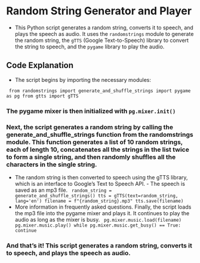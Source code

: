# Random String Generator and Player

- This Python script generates a random string, converts it to speech, and plays the speech as audio. It uses the `randomstrings` module to generate the random string, the `gTTS` (Google Text-to-Speech) library to convert the string to speech, and the `pygame` library to play the audio.

## Code Explanation

- The script begins by importing the necessary modules:

`
from randomstrings import generate_and_shuffle_strings
import pygame as pg
from gtts import gTTS`

### The pygame mixer is then initialized with `pg.mixer.init()`

### Next, the script generates a random string by calling the generate_and_shuffle_strings function from the randomstrings module. This function generates a list of 10 random strings, each of length 10, concatenates all the strings in the list twice to form a single string, and then randomly shuffles all the characters in the single string.

- The random string is then converted to speech using the gTTS library, which is an interface to Google’s Text to Speech API. - The speech is saved as an mp3 file.
`
random_string = generate_and_shuffle_strings()
tts = gTTS(text=random_string, lang='en')
filename = f"{random_string}.mp3"
tts.save(filename)`
- More information in frequently asked questions.
Finally, the script loads the mp3 file into the pygame mixer and plays it. It continues to play the audio as long as the mixer is busy.
`
pg.mixer.music.load(filename)
pg.mixer.music.play()
while pg.mixer.music.get_busy() == True:
    continue`
  
### And that’s it! This script generates a random string, converts it to speech, and plays the speech as audio.
